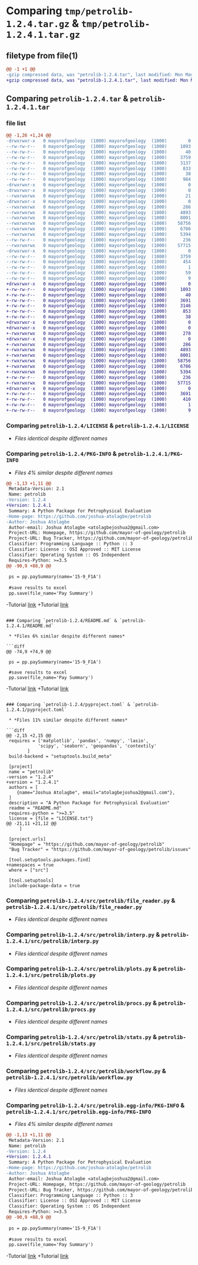 # Comparing `tmp/petrolib-1.2.4.tar.gz` & `tmp/petrolib-1.2.4.1.tar.gz`

## filetype from file(1)

```diff
@@ -1 +1 @@
-gzip compressed data, was "petrolib-1.2.4.tar", last modified: Mon May  1 16:29:46 2023, max compression
+gzip compressed data, was "petrolib-1.2.4.1.tar", last modified: Mon May  1 18:01:58 2023, max compression
```

## Comparing `petrolib-1.2.4.tar` & `petrolib-1.2.4.1.tar`

### file list

```diff
@@ -1,26 +1,24 @@
-drwxrwxr-x   0 mayorofgeology  (1000) mayorofgeology  (1000)        0 2023-05-01 16:29:46.796733 petrolib-1.2.4/
--rw-rw-r--   0 mayorofgeology  (1000) mayorofgeology  (1000)     1093 2023-03-26 20:57:50.000000 petrolib-1.2.4/LICENSE
--rw-rw-r--   0 mayorofgeology  (1000) mayorofgeology  (1000)       40 2023-05-01 16:09:25.000000 petrolib-1.2.4/MANIFEST.in
--rw-rw-r--   0 mayorofgeology  (1000) mayorofgeology  (1000)     3759 2023-05-01 16:29:46.792734 petrolib-1.2.4/PKG-INFO
--rw-rw-r--   0 mayorofgeology  (1000) mayorofgeology  (1000)     3137 2023-03-31 13:29:52.000000 petrolib-1.2.4/README.md
--rw-rw-r--   0 mayorofgeology  (1000) mayorofgeology  (1000)      833 2023-05-01 16:22:17.000000 petrolib-1.2.4/pyproject.toml
--rw-rw-r--   0 mayorofgeology  (1000) mayorofgeology  (1000)       38 2023-05-01 16:29:46.796733 petrolib-1.2.4/setup.cfg
--rw-rw-r--   0 mayorofgeology  (1000) mayorofgeology  (1000)      984 2023-05-01 15:58:22.000000 petrolib-1.2.4/setup.py
-drwxrwxr-x   0 mayorofgeology  (1000) mayorofgeology  (1000)        0 2023-05-01 16:29:46.760735 petrolib-1.2.4/src/
-drwxrwxr-x   0 mayorofgeology  (1000) mayorofgeology  (1000)        0 2023-05-01 16:29:46.764735 petrolib-1.2.4/src/petrolib/
--rwxrwxrwx   0 mayorofgeology  (1000) mayorofgeology  (1000)       21 2023-05-01 15:30:58.000000 petrolib-1.2.4/src/petrolib/__init__.py
-drwxrwxr-x   0 mayorofgeology  (1000) mayorofgeology  (1000)        0 2023-05-01 16:29:46.768735 petrolib-1.2.4/src/petrolib/data/
--rwxrwxrwx   0 mayorofgeology  (1000) mayorofgeology  (1000)      286 2023-02-13 04:26:20.000000 petrolib-1.2.4/src/petrolib/data/litho_info.csv
--rwxrwxrwx   0 mayorofgeology  (1000) mayorofgeology  (1000)     4893 2023-05-01 15:44:07.000000 petrolib-1.2.4/src/petrolib/file_reader.py
--rwxrwxrwx   0 mayorofgeology  (1000) mayorofgeology  (1000)     8001 2023-04-12 22:16:51.000000 petrolib-1.2.4/src/petrolib/interp.py
--rwxrwxrwx   0 mayorofgeology  (1000) mayorofgeology  (1000)    58756 2023-05-01 16:14:23.000000 petrolib-1.2.4/src/petrolib/plots.py
--rwxrwxrwx   0 mayorofgeology  (1000) mayorofgeology  (1000)     6786 2023-04-12 22:19:13.000000 petrolib-1.2.4/src/petrolib/procs.py
--rwxrwxrwx   0 mayorofgeology  (1000) mayorofgeology  (1000)     5394 2023-03-26 17:12:05.000000 petrolib-1.2.4/src/petrolib/stats.py
--rw-rw-r--   0 mayorofgeology  (1000) mayorofgeology  (1000)      236 2023-05-01 15:40:48.000000 petrolib-1.2.4/src/petrolib/utils.py
--rwxrwxrwx   0 mayorofgeology  (1000) mayorofgeology  (1000)    57715 2023-03-26 20:12:21.000000 petrolib-1.2.4/src/petrolib/workflow.py
-drwxrwxr-x   0 mayorofgeology  (1000) mayorofgeology  (1000)        0 2023-05-01 16:29:46.768735 petrolib-1.2.4/src/petrolib.egg-info/
--rw-rw-r--   0 mayorofgeology  (1000) mayorofgeology  (1000)     3759 2023-05-01 16:29:46.000000 petrolib-1.2.4/src/petrolib.egg-info/PKG-INFO
--rw-rw-r--   0 mayorofgeology  (1000) mayorofgeology  (1000)      454 2023-05-01 16:29:46.000000 petrolib-1.2.4/src/petrolib.egg-info/SOURCES.txt
--rw-rw-r--   0 mayorofgeology  (1000) mayorofgeology  (1000)        1 2023-05-01 16:29:46.000000 petrolib-1.2.4/src/petrolib.egg-info/dependency_links.txt
--rw-rw-r--   0 mayorofgeology  (1000) mayorofgeology  (1000)       59 2023-05-01 16:29:46.000000 petrolib-1.2.4/src/petrolib.egg-info/requires.txt
--rw-rw-r--   0 mayorofgeology  (1000) mayorofgeology  (1000)        9 2023-05-01 16:29:46.000000 petrolib-1.2.4/src/petrolib.egg-info/top_level.txt
+drwxrwxr-x   0 mayorofgeology  (1000) mayorofgeology  (1000)        0 2023-05-01 18:01:58.661255 petrolib-1.2.4.1/
+-rw-rw-r--   0 mayorofgeology  (1000) mayorofgeology  (1000)     1093 2023-03-26 20:57:50.000000 petrolib-1.2.4.1/LICENSE
+-rw-rw-r--   0 mayorofgeology  (1000) mayorofgeology  (1000)       40 2023-05-01 16:09:25.000000 petrolib-1.2.4.1/MANIFEST.in
+-rw-rw-r--   0 mayorofgeology  (1000) mayorofgeology  (1000)     3691 2023-05-01 18:01:58.661255 petrolib-1.2.4.1/PKG-INFO
+-rw-rw-r--   0 mayorofgeology  (1000) mayorofgeology  (1000)     3146 2023-05-01 17:54:18.000000 petrolib-1.2.4.1/README.md
+-rw-rw-r--   0 mayorofgeology  (1000) mayorofgeology  (1000)      853 2023-05-01 17:55:01.000000 petrolib-1.2.4.1/pyproject.toml
+-rw-rw-r--   0 mayorofgeology  (1000) mayorofgeology  (1000)       38 2023-05-01 18:01:58.661255 petrolib-1.2.4.1/setup.cfg
+drwxrwxr-x   0 mayorofgeology  (1000) mayorofgeology  (1000)        0 2023-05-01 18:01:58.625255 petrolib-1.2.4.1/src/
+drwxrwxr-x   0 mayorofgeology  (1000) mayorofgeology  (1000)        0 2023-05-01 18:01:58.633255 petrolib-1.2.4.1/src/petrolib/
+-rwxrwxrwx   0 mayorofgeology  (1000) mayorofgeology  (1000)      278 2023-05-01 17:59:23.000000 petrolib-1.2.4.1/src/petrolib/__init__.py
+drwxrwxr-x   0 mayorofgeology  (1000) mayorofgeology  (1000)        0 2023-05-01 18:01:58.633255 petrolib-1.2.4.1/src/petrolib/data/
+-rwxrwxrwx   0 mayorofgeology  (1000) mayorofgeology  (1000)      286 2023-02-13 04:26:20.000000 petrolib-1.2.4.1/src/petrolib/data/litho_info.csv
+-rwxrwxrwx   0 mayorofgeology  (1000) mayorofgeology  (1000)     4893 2023-05-01 15:44:07.000000 petrolib-1.2.4.1/src/petrolib/file_reader.py
+-rwxrwxrwx   0 mayorofgeology  (1000) mayorofgeology  (1000)     8001 2023-04-12 22:16:51.000000 petrolib-1.2.4.1/src/petrolib/interp.py
+-rwxrwxrwx   0 mayorofgeology  (1000) mayorofgeology  (1000)    58756 2023-05-01 16:14:23.000000 petrolib-1.2.4.1/src/petrolib/plots.py
+-rwxrwxrwx   0 mayorofgeology  (1000) mayorofgeology  (1000)     6786 2023-04-12 22:19:13.000000 petrolib-1.2.4.1/src/petrolib/procs.py
+-rwxrwxrwx   0 mayorofgeology  (1000) mayorofgeology  (1000)     5394 2023-03-26 17:12:05.000000 petrolib-1.2.4.1/src/petrolib/stats.py
+-rw-rw-r--   0 mayorofgeology  (1000) mayorofgeology  (1000)      236 2023-05-01 15:40:48.000000 petrolib-1.2.4.1/src/petrolib/utils.py
+-rwxrwxrwx   0 mayorofgeology  (1000) mayorofgeology  (1000)    57715 2023-03-26 20:12:21.000000 petrolib-1.2.4.1/src/petrolib/workflow.py
+drwxrwxr-x   0 mayorofgeology  (1000) mayorofgeology  (1000)        0 2023-05-01 18:01:58.633255 petrolib-1.2.4.1/src/petrolib.egg-info/
+-rw-rw-r--   0 mayorofgeology  (1000) mayorofgeology  (1000)     3691 2023-05-01 18:01:58.000000 petrolib-1.2.4.1/src/petrolib.egg-info/PKG-INFO
+-rw-rw-r--   0 mayorofgeology  (1000) mayorofgeology  (1000)      410 2023-05-01 18:01:58.000000 petrolib-1.2.4.1/src/petrolib.egg-info/SOURCES.txt
+-rw-rw-r--   0 mayorofgeology  (1000) mayorofgeology  (1000)        1 2023-05-01 18:01:58.000000 petrolib-1.2.4.1/src/petrolib.egg-info/dependency_links.txt
+-rw-rw-r--   0 mayorofgeology  (1000) mayorofgeology  (1000)        9 2023-05-01 18:01:58.000000 petrolib-1.2.4.1/src/petrolib.egg-info/top_level.txt
```

### Comparing `petrolib-1.2.4/LICENSE` & `petrolib-1.2.4.1/LICENSE`

 * *Files identical despite different names*

### Comparing `petrolib-1.2.4/PKG-INFO` & `petrolib-1.2.4.1/PKG-INFO`

 * *Files 4% similar despite different names*

```diff
@@ -1,13 +1,11 @@
 Metadata-Version: 2.1
 Name: petrolib
-Version: 1.2.4
+Version: 1.2.4.1
 Summary: A Python Package for Petrophysical Evaluation
-Home-page: https://github.com/joshua-atolagbe/petrolib
-Author: Joshua Atolagbe
 Author-email: Joshua Atolagbe <atolagbejoshua2@gmail.com>
 Project-URL: Homepage, https://github.com/mayor-of-geology/petrolib
 Project-URL: Bug Tracker, https://github.com/mayor-of-geology/petrolib/issues
 Classifier: Programming Language :: Python :: 3
 Classifier: License :: OSI Approved :: MIT License
 Classifier: Operating System :: OS Independent
 Requires-Python: >=3.5
@@ -90,9 +88,9 @@
 
 ps = pp.paySummary(name='15-9_F1A')
 
 #save results to excel
 pp.save(file_name='Pay Summary')
 ```
 
-Tutorial [link](https://github.com/mayor-of-geology/tutorials)
+Tutorial [link](https://github.com/mayor-of-geology/tutorials/petrolib)
```

### Comparing `petrolib-1.2.4/README.md` & `petrolib-1.2.4.1/README.md`

 * *Files 6% similar despite different names*

```diff
@@ -74,9 +74,9 @@
 
 ps = pp.paySummary(name='15-9_F1A')
 
 #save results to excel
 pp.save(file_name='Pay Summary')
 ```
 
-Tutorial [link](https://github.com/mayor-of-geology/tutorials)
+Tutorial [link](https://github.com/mayor-of-geology/tutorials/petrolib)
```

### Comparing `petrolib-1.2.4/pyproject.toml` & `petrolib-1.2.4.1/pyproject.toml`

 * *Files 11% similar despite different names*

```diff
@@ -2,15 +2,15 @@
 requires = ['matplotlib', 'pandas', 'numpy', 'lasio',
 			'scipy', 'seaborn', 'geopandas', 'contextily'
 		]
 build-backend = "setuptools.build_meta"
 
 [project]			
 name = "petrolib"
-version = "1.2.4"
+version = "1.2.4.1"
 authors = [
 	{name="Joshua Atolagbe", email="atolagbejoshua2@gmail.com"},	
 ]
 description = "A Python Package for Petrophysical Evaluation"
 readme = "README.md"
 requires-python = ">=3.5"
 license = {file = "LICENSE.txt"}
@@ -21,11 +21,12 @@
     ]
 
 [project.urls]
 "Homepage" = "https://github.com/mayor-of-geology/petrolib"
 "Bug Tracker" = "https://github.com/mayor-of-geology/petrolib/issues"
 
 [tool.setuptools.packages.find]
+namespaces = true
 where = ["src"]
 
 [tool.setuptools]
 include-package-data = true
```

### Comparing `petrolib-1.2.4/src/petrolib/file_reader.py` & `petrolib-1.2.4.1/src/petrolib/file_reader.py`

 * *Files identical despite different names*

### Comparing `petrolib-1.2.4/src/petrolib/interp.py` & `petrolib-1.2.4.1/src/petrolib/interp.py`

 * *Files identical despite different names*

### Comparing `petrolib-1.2.4/src/petrolib/plots.py` & `petrolib-1.2.4.1/src/petrolib/plots.py`

 * *Files identical despite different names*

### Comparing `petrolib-1.2.4/src/petrolib/procs.py` & `petrolib-1.2.4.1/src/petrolib/procs.py`

 * *Files identical despite different names*

### Comparing `petrolib-1.2.4/src/petrolib/stats.py` & `petrolib-1.2.4.1/src/petrolib/stats.py`

 * *Files identical despite different names*

### Comparing `petrolib-1.2.4/src/petrolib/workflow.py` & `petrolib-1.2.4.1/src/petrolib/workflow.py`

 * *Files identical despite different names*

### Comparing `petrolib-1.2.4/src/petrolib.egg-info/PKG-INFO` & `petrolib-1.2.4.1/src/petrolib.egg-info/PKG-INFO`

 * *Files 4% similar despite different names*

```diff
@@ -1,13 +1,11 @@
 Metadata-Version: 2.1
 Name: petrolib
-Version: 1.2.4
+Version: 1.2.4.1
 Summary: A Python Package for Petrophysical Evaluation
-Home-page: https://github.com/joshua-atolagbe/petrolib
-Author: Joshua Atolagbe
 Author-email: Joshua Atolagbe <atolagbejoshua2@gmail.com>
 Project-URL: Homepage, https://github.com/mayor-of-geology/petrolib
 Project-URL: Bug Tracker, https://github.com/mayor-of-geology/petrolib/issues
 Classifier: Programming Language :: Python :: 3
 Classifier: License :: OSI Approved :: MIT License
 Classifier: Operating System :: OS Independent
 Requires-Python: >=3.5
@@ -90,9 +88,9 @@
 
 ps = pp.paySummary(name='15-9_F1A')
 
 #save results to excel
 pp.save(file_name='Pay Summary')
 ```
 
-Tutorial [link](https://github.com/mayor-of-geology/tutorials)
+Tutorial [link](https://github.com/mayor-of-geology/tutorials/petrolib)
```

